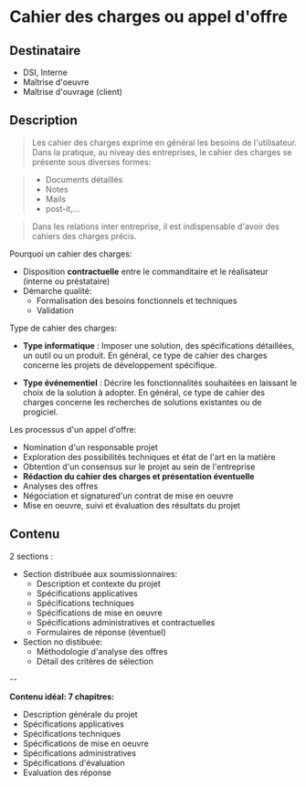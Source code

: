 <link rel="stylesheet" href="https://maxcdn.bootstrapcdn.com/bootstrap/3.3.1/css/bootstrap.min.css">
<link rel="stylesheet" href="https://maxcdn.bootstrapcdn.com/bootstrap/3.3.1/css/bootstrap-theme.min.css">
<script src="https://maxcdn.bootstrapcdn.com/bootstrap/3.3.1/js/bootstrap.min.js"></script>

# <span class="glyphicon glyphicon-pencil" aria-hidden="true"></span> Cahier des charges ou appel d'offre

## <span class="glyphicon glyphicon-user" aria-hidden="true"></span> Destinataire

* DSI, Interne
* Maîtrise d'oeuvre
* Maîtrise d'ouvrage (client)

## <span class="glyphicon glyphicon-lock" aria-hidden="true"></span> Description

>Les cahier des charges exprime en général les besoins de l'utilisateur.  
>Dans la pratique, au niveay des entreprises, le cahier des charges se présente sous diverses formes:  

>   * Documents détaillés
>   * Notes
>   * Mails
>   * post-it,...

> Dans les relations inter entreprise, il est indispensable d'avoir des cahiers des charges précis.

Pourquoi un cahier des charges:

* Disposition **contractuelle** entre le commanditaire et le réalisateur (interne ou préstataire)
* Démarche qualité:
    * Formalisation des besoins fonctionnels et techniques
    * Validation 

Type de cahier des charges:

* **Type informatique** : Imposer une solution, des spécifications détaillées, un outil ou un produit. En général, ce type de cahier des charges concerne les projets de développement spécifique.

* **Type événementiel** : Décrire les fonctionnalités souhaitées en laissant le choix de la solution à adopter. En général, ce type de cahier des charges concerne les recherches de solutions existantes ou de progiciel. 

Les processus d'un appel d'offre:

* Nomination d'un responsable projet
* Exploration des possibilités techniques et état de l'art en la matière
* Obtention d'un consensus sur le projet au sein de l'entreprise
* **Rédaction du cahier des charges et présentation éventuelle**
* Analyses des offres
* Négociation et signatured'un contrat de mise en oeuvre
* Mise en oeuvre, suivi et évaluation des résultats du projet

## <span class="glyphicon glyphicon-lock" aria-hidden="true"></span> Contenu

2 sections :

* Section distribuée aux soumissionnaires:
    * Description et contexte du projet
    * Spécifications applicatives
    * Spécifications techniques
    * Spécifications de mise en oeuvre
    * Spécifications administratives et contractuelles
    * Formulaires de réponse (éventuel)
* Section no distibuée:
    * Méthodologie d'analyse des offres
    * Détail des critères de sélection

--

**Contenu idéal: 7 chapitres:**

* Description générale du projet
* Spécifications applicatives
* Spécifications techniques
* Spécifications de mise en oeuvre
* Spécifications administratives
* Spécifications d'évaluation
* Evaluation des réponse
